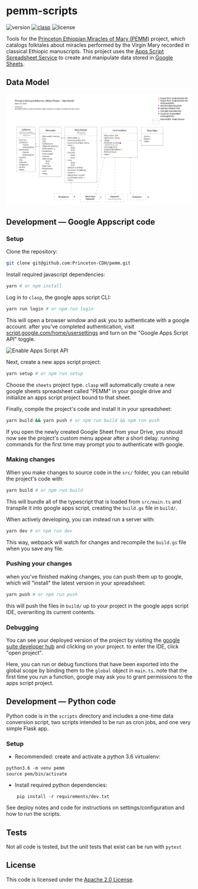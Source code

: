 # pemm-scripts
![version](https://img.shields.io/github/package-json/v/Princeton-CDH/pemm-scripts)
[![clasp](https://img.shields.io/badge/built%20with-clasp-4285f4.svg)](https://github.com/google/clasp)
![license](https://img.shields.io/github/license/Princeton-CDH/pemm-scripts)

Tools for the [Princeton Ethiopian Miracles of Mary (PEMM)](https://cdh.princeton.edu/projects/ethiopian-miracles-mary-project/)
project, which catalogs folktales about miracles performed by the Virgin Mary
recorded in classical Ethiopic manuscripts. This project uses the [Apps Script Spreadsheet Service](https://developers.google.com/apps-script/reference/spreadsheet/) to create and manipulate data stored in [Google Sheets](https://docs.google.com/spreadsheets/).

## Data Model

![data model diagram](docs/v0.2_data-model.svg)

## Development — Google Appscript code
### Setup

Clone the repository:
```sh
git clone git@github.com:Princeton-CDH/pemm.git
```
Install required javascript dependencies:
```sh
yarn # or npm install
```
Log in to `clasp`, the google apps script CLI:
```sh
yarn run login # or npm run login
```
This will open a browser window and ask you to authenticate with a google
account. after you've completed authentication, visit [script.google.com/home/usersettings](https://script.google.com/home/usersettings)
and turn on the "Google Apps Script API" toggle.

![Enable Apps Script API](https://user-images.githubusercontent.com/744973/54870967-a9135780-4d6a-11e9-991c-9f57a508bdf0.gif)

Next, create a new apps script project:
```sh
yarn setup # or npm run setup
```
Choose the `sheets` project type. `clasp` will automatically create a new
google sheets spreadsheet called "PEMM" in your google drive and initialize
an apps script project bound to that sheet.

Finally, compile the project's code and install it in your spreadsheet:
```sh
yarn build && yarn push # or npm run build && npm run push
```

If you open the newly created Google Sheet from your Drive, you should now
see the project's custom menu appear after a short delay. running commands for
the first time may prompt you to authenticate with google.

### Making changes

When you make changes to source code in the `src/` folder, you can rebuild the
project's code with:
```sh
yarn build # or npm run build
```
This will bundle all of the typescript that is loaded from `src/main.ts` and
transpile it into google apps script, creating the `build.gs` file in `build/`.

When actively developing, you can instead run a server with:
```sh
yarn dev # or npm run dev
```
This way, webpack will watch for changes and recompile the `build.gs` file
when you save any file.

### Pushing your changes

when you've finished making changes, you can push them up to google, which will
"install" the latest version in your spreadsheet:
```sh
yarn push # or npm run push
```
this will push the files in `build/` up to your project in the google apps
script IDE, overwriting its current contents.

### Debugging

You can see your deployed version of the project by
visiting the [google suite developer hub](https://script.google.com/home) and
clicking on your project. to enter the IDE, click "open project".

Here, you can run or debug functions that have been exported into the global
scope by binding them to the `global` object in `main.ts`. note that the first
time you run a function, google may ask you to grant permissions to the apps
script project.


## Development — Python code

Python code is in the `scripts` directory and includes a one-time data
conversion script, two scripts intended to be run as cron jobs,
and one very simple Flask app.

### Setup

- Recommended: create and activate a python 3.6 virtualenv:
```
python3.6 -m venv pemm
source pem/bin/activate
```
- Install required python dependencies:
```
    pip install -r requirements/dev.txt
```

See deploy notes and code for instructions on settings/configuration
and how to run the scripts.

## Tests

Not all code is tested, but the unit tests that exist can be run with `pytest`

## License
This code is licensed under the [Apache 2.0 License](https://github.com/Princeton-CDH/pemm-scripts/blob/master/LICENSE).
